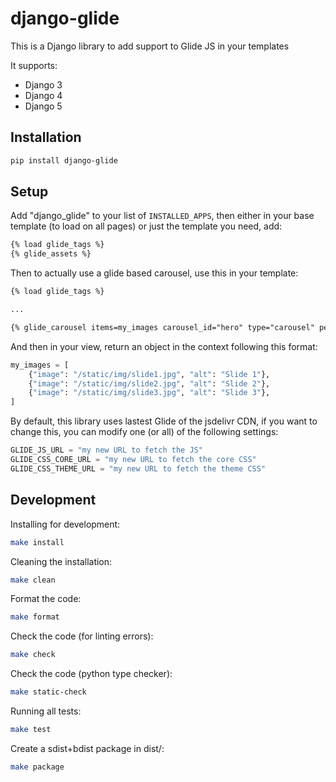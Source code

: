 # django-glide

This is a Django library to add support to Glide JS in your templates

It supports:

 * Django 3
 * Django 4
 * Django 5

## Installation

```sh
pip install django-glide
```

## Setup

Add "django_glide" to your list of `INSTALLED_APPS`, then either in your base template (to load on all pages) or just the template you need, add:

```html
{% load glide_tags %}
{% glide_assets %}
```

Then to actually use a glide based carousel, use this in your template:

```html
{% load glide_tags %}

...

{% glide_carousel items=my_images carousel_id="hero" type="carousel" perView=3 autoplay=3000 %}
```

And then in your view, return an object in the context following this format:

```python
my_images = [
    {"image": "/static/img/slide1.jpg", "alt": "Slide 1"},
    {"image": "/static/img/slide2.jpg", "alt": "Slide 2"},
    {"image": "/static/img/slide3.jpg", "alt": "Slide 3"},
]
```

By default, this library uses lastest Glide of the jsdelivr CDN, if you want to change this, you can modify one (or all) of the following settings:

```python
GLIDE_JS_URL = "my new URL to fetch the JS"
GLIDE_CSS_CORE_URL = "my new URL to fetch the core CSS"
GLIDE_CSS_THEME_URL = "my new URL to fetch the theme CSS"
```

## Development

Installing for development:

```sh
make install
```

Cleaning the installation:

```sh
make clean
```

Format the code:

```sh
make format
```

Check the code (for linting errors):

```sh
make check
```

Check the code (python type checker):

```sh
make static-check
```

Running all tests:

```sh
make test
```

Create a sdist+bdist package in dist/:

```sh
make package
```
